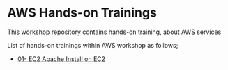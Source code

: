 # AWS Hands-on Trainings

This workshop repository contains hands-on training, about AWS services

List of hands-on trainings within AWS workshop as follows;

- [01- EC2 Apache Install on EC2](./https://github.com/akkocah/aws-devops-workshop/tree/master/aws/hands-on/01-%20EC2%20Apache%20Install%20on%20EC2)